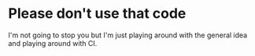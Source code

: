 Please don't use that code
==========================

I'm not going to stop you but I'm just playing around with 
the general idea and playing around with CI.
